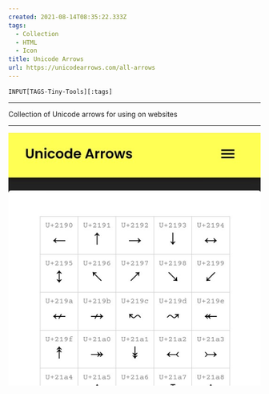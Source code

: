 ```yaml
---
created: 2021-08-14T08:35:22.333Z
tags: 
  - Collection
  - HTML
  - Icon
title: Unicode Arrows
url: https://unicodearrows.com/all-arrows
---
```

```meta-bind
INPUT[TAGS-Tiny-Tools][:tags]
```

___
Collection of Unicode arrows for using on websites
___

![](_attachments/unicode-arrows.jpg)
